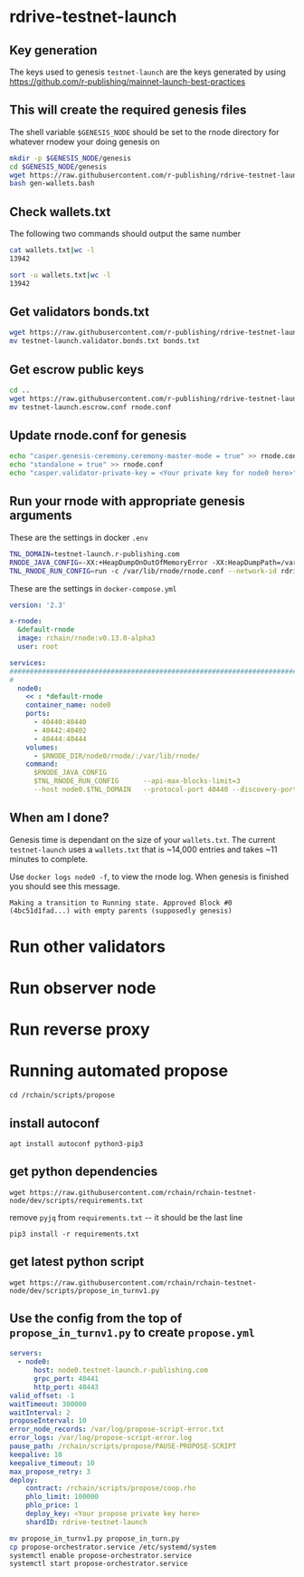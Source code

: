 # rdrive-testnet-launch

## Key generation
The keys used to genesis `testnet-launch` are the keys generated by using https://github.com/r-publishing/mainnet-launch-best-practices

## This will create the required genesis files
The shell variable `$GENESIS_NODE` should be set to the rnode directory for whatever rnodew your doing genesis on

```bash
mkdir -p $GENESIS_NODE/genesis
cd $GENESIS_NODE/genesis
wget https://raw.githubusercontent.com/r-publishing/rdrive-testnet-launch/master/gen-wallets.bash
bash gen-wallets.bash
```

## Check wallets.txt
The following two commands should output the same number
```bash
cat wallets.txt|wc -l
13942
```
```bash
sort -u wallets.txt|wc -l
13942
```

## Get validators bonds.txt
```bash
wget https://raw.githubusercontent.com/r-publishing/rdrive-testnet-launch/master/testnet-launch.validator.bonds.txt
mv testnet-launch.validator.bonds.txt bonds.txt
```

## Get escrow public keys
```bash
cd ..
wget https://raw.githubusercontent.com/r-publishing/rdrive-testnet-launch/master/testnet-launch.escrow.conf
mv testnet-launch.escrow.conf rnode.conf
```

## Update rnode.conf for genesis
```bash
echo "casper.genesis-ceremony.ceremony-master-mode = true" >> rnode.conf
echo "standalone = true" >> rnode.conf
echo "casper.validator-private-key = <Your private key for node0 here>" >>rnode.conf
```

## Run your rnode with appropriate genesis arguments

These are the settings in docker `.env`
```bash
TNL_DOMAIN=testnet-launch.r-publishing.com
RNODE_JAVA_CONFIG=-XX:+HeapDumpOnOutOfMemoryError -XX:HeapDumpPath=/var/lib/rnode/heapdump_OOM.hprof -XX:+ExitOnOutOfMemoryError -XX:ErrorFile=/var/lib/rnode/hs_err.log -Dlogback.configurationFile=/var/lib/rnode/logback.xml -XX:MaxDirectMemorySize=1g -J-Xmx24g
TNL_RNODE_RUN_CONFIG=run -c /var/lib/rnode/rnode.conf --network-id rdrive-testnet --shard-name rdrive-testnet-launch --fault-tolerance-threshold -1 --synchrony-constraint-threshold 0.99 --no-upnp --finalization-rate 1  --max-number-of-parents 1
```

These are the settings in `docker-compose.yml`
```YAML
version: '2.3'

x-rnode:
  &default-rnode
  image: rchain/rnode:v0.13.0-alpha3
  user: root

services:
########################################################################
#
  node0:
    << : *default-rnode
    container_name: node0
    ports:
      - 40440:40440
      - 40442:40402
      - 40444:40444
    volumes:
      - $RNODE_DIR/node0/rnode/:/var/lib/rnode/
    command:
      $RNODE_JAVA_CONFIG
      $TNL_RNODE_RUN_CONFIG      --api-max-blocks-limit=3
      --host node0.$TNL_DOMAIN   --protocol-port 40440 --discovery-port 40444
```

## When am I done?
Genesis time is dependant on the size of your `wallets.txt`.
The current `testnet-launch` uses a `wallets.txt` that is ~14,000 entries and takes ~11 minutes to complete.

Use `docker logs node0 -f`, to view the rnode log.
When genesis is finished you should see this message.
```
Making a transition to Running state. Approved Block #0 (4bc51d1fad...) with empty parents (supposedly genesis)
```

# Run other validators

# Run observer node

# Run reverse proxy

# Running automated propose
`cd /rchain/scripts/propose`

## install autoconf
`apt install autoconf python3-pip3`

## get python dependencies
`wget https://raw.githubusercontent.com/rchain/rchain-testnet-node/dev/scripts/requirements.txt`

remove `pyjq` from `requirements.txt` -- it should be the last line

`pip3 install -r requirements.txt`

## get latest python script
`wget https://raw.githubusercontent.com/rchain/rchain-testnet-node/dev/scripts/propose_in_turnv1.py`

## Use the config from the top of `propose_in_turnv1.py` to create `propose.yml`
```yml
servers:
  - node0:
      host: node0.testnet-launch.r-publishing.com
      grpc_port: 40441
      http_port: 40443
valid_offset: -1
waitTimeout: 300000
waitInterval: 2
proposeInterval: 10
error_node_records: /var/log/propose-script-error.txt
error_logs: /var/log/propose-script-error.log
pause_path: /rchain/scripts/propose/PAUSE-PROPOSE-SCRIPT
keepalive: 10
keepalive_timeout: 10
max_propose_retry: 3
deploy:
    contract: /rchain/scripts/propose/coop.rho
    phlo_limit: 100000
    phlo_price: 1
    deploy_key: <Your propose private key here>
    shardID: rdrive-testnet-launch
```

```bash
mv propose_in_turnv1.py propose_in_turn.py
cp propose-orchestrator.service /etc/systemd/system
systemctl enable propose-orchestrator.service
systemctl start propose-orchestrator.service
```
